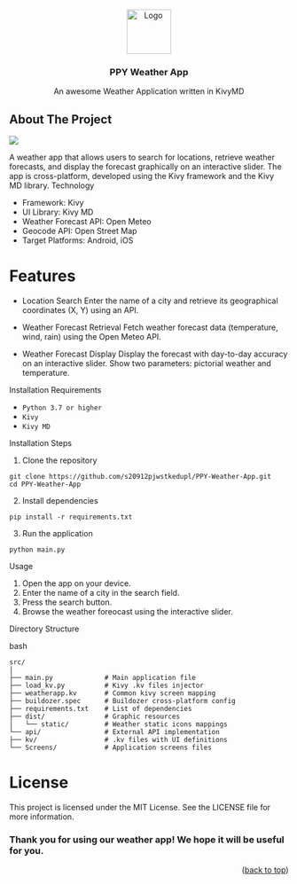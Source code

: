 <!-- Improved compatibility of back to top link: See: https://github.com/othneildrew/Best-README-Template/pull/73 -->
<a name="readme-top"></a>
<!--
*** Thanks for checking out the Best-README-Template. If you have a suggestion
*** that would make this better, please fork the repo and create a pull request
*** or simply open an issue with the tag "enhancement".
*** Don't forget to give the project a star!
*** Thanks again! Now go create something AMAZING! :D
-->



<!-- PROJECT LOGO -->
<br />
<div align="center">
  <a href="#">
    <img src="http://openweathermap.org/img/wn/09d@2x.png" alt="Logo" width="80" height="80">
  </a>

<h3 align="center">PPY Weather App</h3>

  <p align="center">
    An awesome Weather Application written in KivyMD
</div>



<!-- ABOUT THE PROJECT -->
## About The Project

![][product-screenshot]

A weather app that allows users to search for locations, retrieve weather forecasts, and display the forecast graphically on an interactive slider. The app is cross-platform, developed using the Kivy framework and the Kivy MD library.
Technology

* Framework: Kivy
* UI Library: Kivy MD
* Weather Forecast API: Open Meteo
* Geocode API: Open Street Map
* Target Platforms: Android, iOS

# Features

* Location Search
    Enter the name of a city and retrieve its geographical coordinates (X, Y) using an API.

* Weather Forecast Retrieval
    Fetch weather forecast data (temperature, wind, rain) using the Open Meteo API.

* Weather Forecast Display
    Display the forecast with day-to-day accuracy on an interactive slider.
    Show two parameters: pictorial weather and temperature.

Installation
Requirements

* `Python 3.7 or higher`
* `Kivy`
* `Kivy MD`

Installation Steps

1. Clone the repository
```
git clone https://github.com/s20912pjwstkedupl/PPY-Weather-App.git
cd PPY-Weather-App
```
2. Install dependencies
```
pip install -r requirements.txt
```
3. Run the application
```    
python main.py
```

Usage
1. Open the app on your device.
2. Enter the name of a city in the search field.
3. Press the search button.
4. Browse the weather foreocast using the interactive slider.

Directory Structure

bash
```
src/
│
├── main.py             # Main application file
├── load_kv.py          # Kivy .kv files injector
├── weatherapp.kv       # Common kivy screen mapping
├── buildozer.spec      # Buildozer cross-platform config
├── requirements.txt    # List of dependencies
├── dist/               # Graphic resources
│   └── static/         # Weather static icons mappings
└── api/                # External API implementation
├── kv/                 # .kv files with UI definitions
└── Screens/            # Application screens files
```

# License
This project is licensed under the MIT License. See the LICENSE file for more information.

### Thank you for using our weather app! We hope it will be useful for you.


<p align="right">(<a href="#readme-top">back to top</a>)</p>



<!-- MARKDOWN LINKS & IMAGES -->
<!-- https://www.markdownguide.org/basic-syntax/#reference-style-links -->
[contributors-shield]: https://img.shields.io/github/contributors/othneildrew/Best-README-Template.svg?style=for-the-badge
[contributors-url]: https://github.com/othneildrew/Best-README-Template/graphs/contributors
[forks-shield]: https://img.shields.io/github/forks/othneildrew/Best-README-Template.svg?style=for-the-badge
[forks-url]: https://github.com/othneildrew/Best-README-Template/network/members
[stars-shield]: https://img.shields.io/github/stars/othneildrew/Best-README-Template.svg?style=for-the-badge
[stars-url]: https://github.com/othneildrew/Best-README-Template/stargazers
[issues-shield]: https://img.shields.io/github/issues/othneildrew/Best-README-Template.svg?style=for-the-badge
[issues-url]: https://github.com/othneildrew/Best-README-Template/issues
[license-shield]: https://img.shields.io/github/license/othneildrew/Best-README-Template.svg?style=for-the-badge
[license-url]: https://github.com/othneildrew/Best-README-Template/blob/master/LICENSE.txt
[linkedin-shield]: https://img.shields.io/badge/-LinkedIn-black.svg?style=for-the-badge&logo=linkedin&colorB=555
[linkedin-url]: https://linkedin.com/in/othneildrew
[product-screenshot]: images/screenshot.png
[Next.js]: https://img.shields.io/badge/next.js-000000?style=for-the-badge&logo=nextdotjs&logoColor=white
[Next-url]: https://nextjs.org/
[React.js]: https://img.shields.io/badge/React-20232A?style=for-the-badge&logo=react&logoColor=61DAFB
[React-url]: https://reactjs.org/
[Vue.js]: https://img.shields.io/badge/Vue.js-35495E?style=for-the-badge&logo=vuedotjs&logoColor=4FC08D
[Vue-url]: https://vuejs.org/
[Angular.io]: https://img.shields.io/badge/Angular-DD0031?style=for-the-badge&logo=angular&logoColor=white
[Angular-url]: https://angular.io/
[Svelte.dev]: https://img.shields.io/badge/Svelte-4A4A55?style=for-the-badge&logo=svelte&logoColor=FF3E00
[Svelte-url]: https://svelte.dev/
[Laravel.com]: https://img.shields.io/badge/Laravel-FF2D20?style=for-the-badge&logo=laravel&logoColor=white
[Laravel-url]: https://laravel.com
[Bootstrap.com]: https://img.shields.io/badge/Bootstrap-563D7C?style=for-the-badge&logo=bootstrap&logoColor=white
[Bootstrap-url]: https://getbootstrap.com
[JQuery.com]: https://img.shields.io/badge/jQuery-0769AD?style=for-the-badge&logo=jquery&logoColor=white
[JQuery-url]: https://jquery.com 
